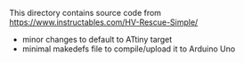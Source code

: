 This directory contains source code from https://www.instructables.com/HV-Rescue-Simple/
+ minor changes to default to ATtiny target
+ minimal makedefs file to compile/upload it to Arduino Uno
